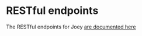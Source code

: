 # RESTful endpoints
The RESTful endpoints for Joey [are documented here](https://documenter.getpostman.com/view/4967217/SztA68nE)
